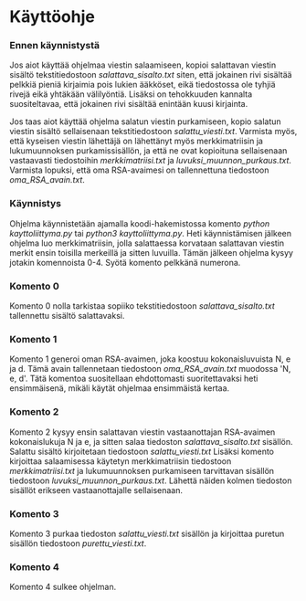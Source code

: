 # Käyttöohje
### Ennen käynnistystä
Jos aiot käyttää ohjelmaa viestin salaamiseen, kopioi salattavan viestin sisältö tekstitiedostoon *salattava_sisalto.txt* siten, että jokainen rivi sisältää pelkkiä pieniä kirjaimia pois lukien ääkköset, eikä tiedostossa ole tyhjiä rivejä eikä yhtäkään välilyöntiä. Lisäksi on tehokkuuden kannalta suositeltavaa, että jokainen rivi sisältää enintään kuusi kirjainta.

Jos taas aiot käyttää ohjelma salatun viestin purkamiseen, kopio salatun viestin sisältö sellaisenaan tekstitiedostoon *salattu_viesti.txt*. Varmista myös, että kyseisen viestin lähettäjä on lähettänyt myös merkkimatriisin ja lukumuunnoksen purkamissisällön, ja että ne ovat kopioituna sellaisenaan vastaavasti tiedostoihin *merkkimatriisi.txt* ja *luvuksi_muunnon_purkaus.txt*. Varmista lopuksi, että oma RSA-avaimesi on tallennettuna tiedostoon *oma_RSA_avain.txt*.
### Käynnistys
Ohjelma käynnistetään ajamalla koodi-hakemistossa komento *python kayttoliittyma.py* tai *python3 kayttoliittyma.py*. Heti käynnistämisen jälkeen ohjelma luo merkkimatriisin, jolla salattaessa korvataan salattavan viestin merkit ensin toisilla merkeillä ja sitten luvuilla. Tämän jälkeen ohjelma kysyy jotakin komennoista 0-4. Syötä komento pelkkänä numerona.
### Komento 0
Komento 0 nolla tarkistaa sopiiko tekstitiedostoon *salattava_sisalto.txt* tallennettu sisältö salattavaksi.
### Komento 1
Komento 1 generoi oman RSA-avaimen, joka koostuu kokonaisluvuista N, e ja d. Tämä avain tallennetaan tiedostoon *oma_RSA_avain.txt* muodossa 'N, e, d'. Tätä komentoa suositellaan ehdottomasti suoritettavaksi heti ensimmäisenä, mikäli käytät ohjelmaa ensimmäistä kertaa.
### Komento 2
Komento 2 kysyy ensin salattavan viestin vastaanottajan RSA-avaimen kokonaislukuja N ja e, ja sitten salaa tiedoston *salattava_sisalto.txt* sisällön. Salattu sisältö kirjoitetaan tiedostoon *salattu_viesti.txt* Lisäksi komento kirjoittaa salaamisessa käytetyn merkkimatriisin tiedostoon *merkkimatriisi.txt* ja lukumuunnoksen purkamiseen tarvittavan sisällön tiedostoon *luvuksi_muunnon_purkaus.txt*. Lähettä näiden kolmen tiedoston sisällöt erikseen vastaanottajalle sellaisenaan.
### Komento 3
Komento 3 purkaa tiedoston *salattu_viesti.txt* sisällön ja kirjoittaa puretun sisällön tiedostoon *purettu_viesti.txt*.
### Komento 4
Komento 4 sulkee ohjelman.
